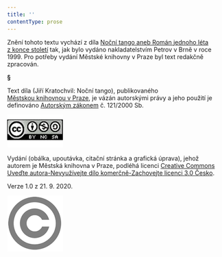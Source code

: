 ```yaml
---
title: ''
contentType: prose
---
```


<section>

Znění tohoto textu vychází z díla [Noční tango aneb Román jednoho léta z konce století](https://search.mlp.cz/cz/titul/nocni-tango-aneb-roman-jednoho-leta-z-konce-stoleti/2520641/#book-content) tak, jak bylo vydáno nakladatelstvím Petrov v Brně v roce 1999. Pro potřeby vydání Městské knihovny v Praze byl text redakčně zpracován.

**§**

Text díla (Jiří Kratochvil: Noční tango), publikovaného [Městskou knihovnou v Praze](https://www.mlp.cz/cz/), je vázán autorskými právy a jeho použití je definováno [Autorským zákonem](https://www.mkcr.cz/predpisy-zakonu-709.html) č. 121/2000 Sb.

[![image001.jpg](./resources/image001_fmt.png)](https://creativecommons.org/licenses/by-nc-sa/3.0/cz/)

Vydání (obálka, upoutávka, citační stránka a grafická úprava), jehož autorem je Městská knihovna v Praze, podléhá licenci [Creative Commons Uveďte autora-Nevyužívejte dílo komerčně-Zachovejte licenci 3.0 Česko](https://creativecommons.org/licenses/by-nc-sa/3.0/cz/).

Verze 1.0 z 21. 9. 2020.

</section>

<section>

![image002.jpg](./resources/image002_fmt.png)

</section>
